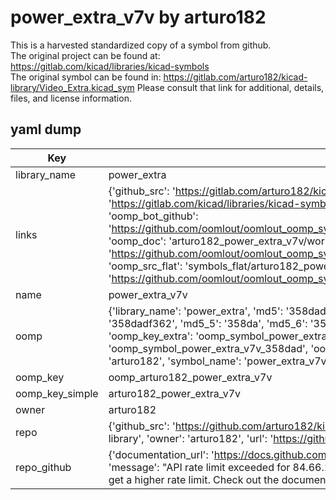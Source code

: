 # power_extra_v7v by arturo182  
This is a harvested standardized copy of a symbol from github.  
The original project can be found at:  
https://gitlab.com/kicad/libraries/kicad-symbols  
The original symbol can be found in:
https://gitlab.com/arturo182/kicad-library/Video_Extra.kicad_sym
Please consult that link for additional, details, files, and license information.  
## yaml dump  
| Key | Value |  
| --- | --- |  
| library_name | power_extra |  
| links | {'github_src': 'https://gitlab.com/arturo182/kicad-library/Video_Extra.kicad_sym', 'github_src_repo': 'https://gitlab.com/kicad/libraries/kicad-symbols', 'oomp_bot': 'arturo182_power_extra_v7v/working', 'oomp_bot_github': 'https://github.com/oomlout/oomlout_oomp_symbol_bot/tree/main/arturo182_power_extra_v7v/working', 'oomp_doc': 'arturo182_power_extra_v7v/working', 'oomp_doc_github': 'https://github.com/oomlout/oomlout_oomp_symbol_doc/tree/main/arturo182_power_extra_v7v/working', 'oomp_src_flat': 'symbols_flat/arturo182_power_extra_v7v/working', 'oomp_src_flat_github': 'https://github.com/oomlout/oomlout_oomp_symbol_src/tree/main/arturo182_power_extra_v7v/working'} |  
| name | power_extra_v7v |  
| oomp | {'library_name': 'power_extra', 'md5': '358dadf36290545aa1fced561de1c058', 'md5_10': '358dadf362', 'md5_5': '358da', 'md5_6': '358dad', 'oomp_key': 'oomp_power_extra_v7v', 'oomp_key_extra': 'oomp_symbol_power_extra_v7v', 'oomp_key_full': 'oomp_symbol_power_extra_v7v_358dad', 'oomp_key_simple': 'power_extra_v7v', 'owner_name': 'arturo182', 'symbol_name': 'power_extra_v7v'} |  
| oomp_key | oomp_arturo182_power_extra_v7v |  
| oomp_key_simple | arturo182_power_extra_v7v |  
| owner | arturo182 |  
| repo | {'github_src': 'https://github.com/arturo182/kicad-library/Video_Extra.kicad_sym', 'name': 'kicad-library', 'owner': 'arturo182', 'url': 'https://github.com/arturo182/kicad-library'} |  
| repo_github | {'documentation_url': 'https://docs.github.com/rest/overview/resources-in-the-rest-api#rate-limiting', 'message': "API rate limit exceeded for 84.66.173.59. (But here's the good news: Authenticated requests get a higher rate limit. Check out the documentation for more details.)"} |  

